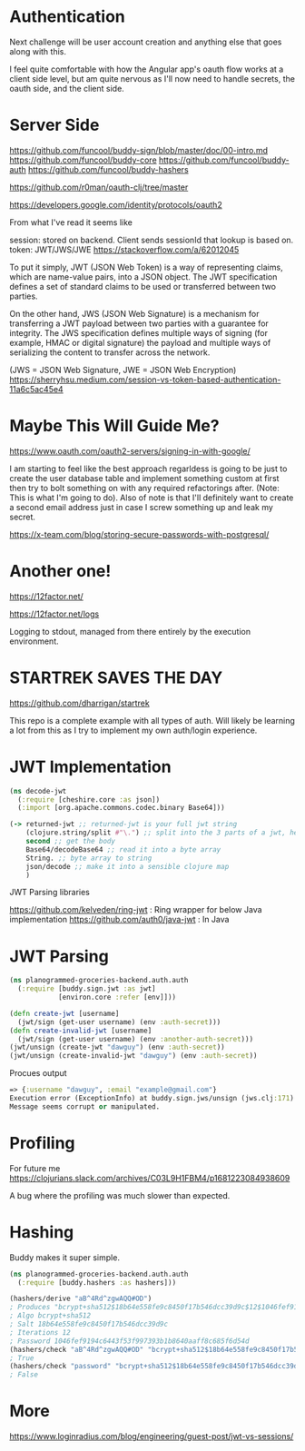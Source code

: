 # Authentication

Next challenge will be user account creation and anything else that goes along with this.

I feel quite comfortable with how the Angular app's oauth flow works at a client side level, but am quite nervous as I'll now need to handle secrets, the oauth side, and the client side.

# Server Side
https://github.com/funcool/buddy-sign/blob/master/doc/00-intro.md
https://github.com/funcool/buddy-core
https://github.com/funcool/buddy-auth
https://github.com/funcool/buddy-hashers

https://github.com/r0man/oauth-clj/tree/master

https://developers.google.com/identity/protocols/oauth2

From what I've read it seems like

session: stored on backend. Client sends sessionId that lookup is based on.
token: JWT/JWS/JWE 
https://stackoverflow.com/a/62012045

To put it simply, JWT (JSON Web Token) is a way of representing claims, which are name-value pairs, into a JSON object. The JWT specification defines a set of standard claims to be used or transferred between two parties.

On the other hand, JWS (JSON Web Signature) is a mechanism for transferring a JWT payload between two parties with a guarantee for integrity. The JWS specification defines multiple ways of signing (for example, HMAC or digital signature) the payload and multiple ways of serializing the content to transfer across the network.

(JWS = JSON Web Signature, JWE = JSON Web Encryption)
https://sherryhsu.medium.com/session-vs-token-based-authentication-11a6c5ac45e4

# Maybe This Will Guide Me?
https://www.oauth.com/oauth2-servers/signing-in-with-google/

I am starting to feel like the best approach regarldess is going to be just to create the user database table and implement something custom at first then try to bolt something on with any required refactorings after. (Note: This is what I'm going to do). Also of note is that I'll definitely want to create a second email address just in case I screw something up and leak my secret.

https://x-team.com/blog/storing-secure-passwords-with-postgresql/


# Another one!
https://12factor.net/

https://12factor.net/logs

Logging to stdout, managed from there entirely by the execution environment.

# STARTREK SAVES THE DAY

https://github.com/dharrigan/startrek

This repo is a complete example with all types of auth. Will likely be learning a lot from this as I try to implement my own auth/login experience.

# JWT Implementation

```clj
(ns decode-jwt
  (:require [cheshire.core :as json])
  (:import [org.apache.commons.codec.binary Base64]))

(-> returned-jwt ;; returned-jwt is your full jwt string
    (clojure.string/split #"\.") ;; split into the 3 parts of a jwt, header, body, signature
    second ;; get the body
    Base64/decodeBase64 ;; read it into a byte array
    String. ;; byte array to string
    json/decode ;; make it into a sensible clojure map
    )
```

JWT Parsing libraries

https://github.com/kelveden/ring-jwt : Ring wrapper for below Java implementation
https://github.com/auth0/java-jwt : In Java

# JWT Parsing

```clj
(ns planogrammed-groceries-backend.auth.auth
  (:require [buddy.sign.jwt :as jwt]
            [environ.core :refer [env]]))

(defn create-jwt [username]
  (jwt/sign (get-user username) (env :auth-secret)))
(defn create-invalid-jwt [username]
  (jwt/sign (get-user username) (env :another-auth-secret)))
(jwt/unsign (create-jwt "dawguy") (env :auth-secret))
(jwt/unsign (create-invalid-jwt "dawguy") (env :auth-secret))
```

Procues output 
```clj
=> {:username "dawguy", :email "example@gmail.com"}
Execution error (ExceptionInfo) at buddy.sign.jws/unsign (jws.clj:171).
Message seems corrupt or manipulated.
```

# Profiling

For future me https://clojurians.slack.com/archives/C03L9H1FBM4/p1681223084938609

A bug where the profiling was much slower than expected.

# Hashing

Buddy makes it super simple.

```clj
(ns planogrammed-groceries-backend.auth.auth
  (:require [buddy.hashers :as hashers]))

(hashers/derive "aB^4Rd^zgwAQQ#OD")
; Produces "bcrypt+sha512$18b64e558fe9c8450f17b546dcc39d9c$12$1046fef9194c6443f53f997393b1b8640aaff8c685f6d54d"
; Algo bcrypt+sha512
; Salt 18b64e558fe9c8450f17b546dcc39d9c
; Iterations 12
; Password 1046fef9194c6443f53f997393b1b8640aaff8c685f6d54d
(hashers/check "aB^4Rd^zgwAQQ#OD" "bcrypt+sha512$18b64e558fe9c8450f17b546dcc39d9c$12$1046fef9194c6443f53f997393b1b8640aaff8c685f6d54d")
; True
(hashers/check "password" "bcrypt+sha512$18b64e558fe9c8450f17b546dcc39d9c$12$1046fef9194c6443f53f997393b1b8640aaff8c685f6d54d")
; False
```

# More

https://www.loginradius.com/blog/engineering/guest-post/jwt-vs-sessions/
